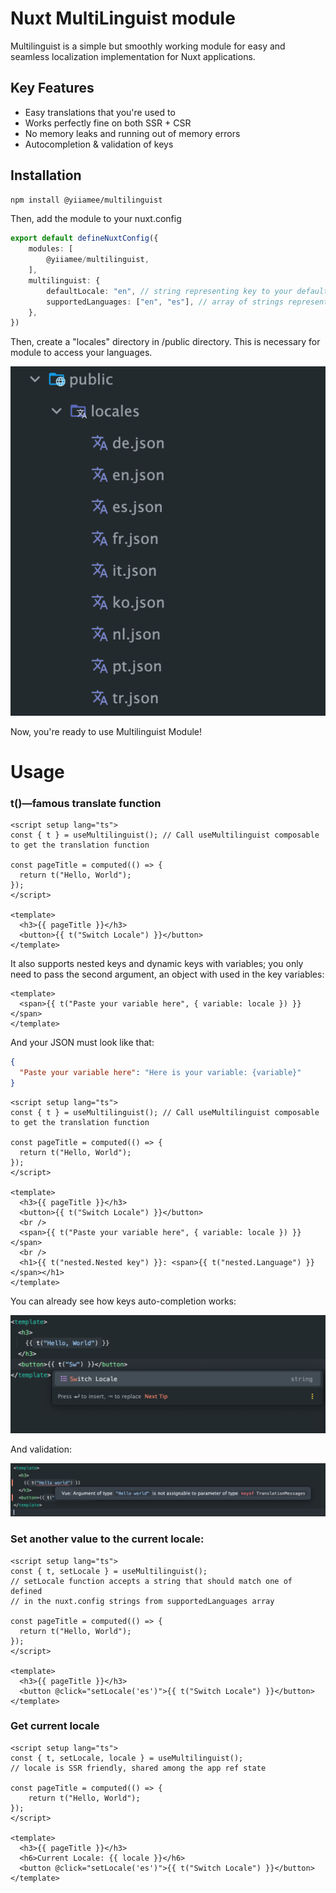 # Nuxt MultiLinguist module

Multilinguist is a simple but smoothly working module for easy and seamless localization implementation for Nuxt applications. 

## Key Features

- Easy translations that you're used to
- Works perfectly fine on both SSR + CSR
- No memory leaks and running out of memory errors
- Autocompletion & validation of keys

## Installation

```bash
npm install @yiiamee/multilinguist
```

Then, add the module to your nuxt.config

```nuxt.config.ts
export default defineNuxtConfig({
    modules: [
        @yiiamee/multilinguist,
    ],
    multilinguist: {
        defaultLocale: "en", // string representing key to your default (fallback) locale
        supportedLanguages: ["en", "es"], // array of strings representing all available locales' keys
    },
})
```

Then, create a "locales" directory in /public directory. This is necessary for module to access your languages.

![directory_structure.png](directory_structure.png)

Now, you're ready to use Multilinguist Module!

# Usage

### t()—famous translate function 
 
```vue
<script setup lang="ts">
const { t } = useMultilinguist(); // Call useMultilinguist composable to get the translation function
  
const pageTitle = computed(() => {
  return t("Hello, World");
});
</script> 

<template>
  <h3>{{ pageTitle }}</h3>
  <button>{{ t("Switch Locale") }}</button>
</template>
```

It also supports nested keys and dynamic keys with variables;
you only need to pass the second argument, an object with used in the key variables: 

```vue
<template>
  <span>{{ t("Paste your variable here", { variable: locale }) }}</span>
</template>
```

And your JSON must look like that:

```json
{
  "Paste your variable here": "Here is your variable: {variable}"
}
```

```vue
<script setup lang="ts">
const { t } = useMultilinguist(); // Call useMultilinguist composable to get the translation function
  
const pageTitle = computed(() => {
  return t("Hello, World");
});
</script> 

<template>
  <h3>{{ pageTitle }}</h3>
  <button>{{ t("Switch Locale") }}</button>
  <br />
  <span>{{ t("Paste your variable here", { variable: locale }) }}</span>
  <br />
  <h1>{{ t("nested.Nested key") }}: <span>{{ t("nested.Language") }}</span></h1>
</template>
```

You can already see how keys auto-completion works:

![autocompletion.png](autocompletion.png)

And validation:

![validation.png](validation.png)

### Set another value to the current locale:

```vue
<script setup lang="ts">
const { t, setLocale } = useMultilinguist();
// setLocale function accepts a string that should match one of defined
// in the nuxt.config strings from supportedLanguages array
  
const pageTitle = computed(() => {
  return t("Hello, World");
});
</script> 

<template>
  <h3>{{ pageTitle }}</h3>
  <button @click="setLocale('es')">{{ t("Switch Locale") }}</button>
</template>
```

### Get current locale

```vue
<script setup lang="ts">
const { t, setLocale, locale } = useMultilinguist();
// locale is SSR friendly, shared among the app ref state  

const pageTitle = computed(() => {
    return t("Hello, World");
});
</script>

<template>
  <h3>{{ pageTitle }}</h3>
  <h6>Current Locale: {{ locale }}</h6>
  <button @click="setLocale('es')">{{ t("Switch Locale") }}</button>
</template>
```